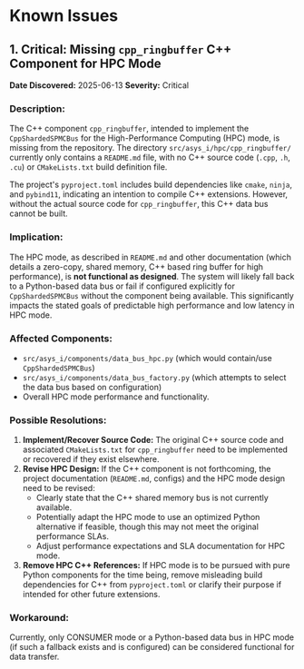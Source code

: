 # Known Issues

## 1. Critical: Missing `cpp_ringbuffer` C++ Component for HPC Mode

**Date Discovered:** 2025-06-13
**Severity:** Critical

### Description:
The C++ component `cpp_ringbuffer`, intended to implement the `CppShardedSPMCBus` for the High-Performance Computing (HPC) mode, is missing from the repository. The directory `src/asys_i/hpc/cpp_ringbuffer/` currently only contains a `README.md` file, with no C++ source code (`.cpp`, `.h`, `.cu`) or `CMakeLists.txt` build definition file.

The project's `pyproject.toml` includes build dependencies like `cmake`, `ninja`, and `pybind11`, indicating an intention to compile C++ extensions. However, without the actual source code for `cpp_ringbuffer`, this C++ data bus cannot be built.

### Implication:
The HPC mode, as described in `README.md` and other documentation (which details a zero-copy, shared memory, C++ based ring buffer for high performance), is **not functional as designed**. The system will likely fall back to a Python-based data bus or fail if configured explicitly for `CppShardedSPMCBus` without the component being available. This significantly impacts the stated goals of predictable high performance and low latency in HPC mode.

### Affected Components:
- `src/asys_i/components/data_bus_hpc.py` (which would contain/use `CppShardedSPMCBus`)
- `src/asys_i/components/data_bus_factory.py` (which attempts to select the data bus based on configuration)
- Overall HPC mode performance and functionality.

### Possible Resolutions:
1.  **Implement/Recover Source Code:** The original C++ source code and associated `CMakeLists.txt` for `cpp_ringbuffer` need to be implemented or recovered if they exist elsewhere.
2.  **Revise HPC Design:** If the C++ component is not forthcoming, the project documentation (`README.md`, configs) and the HPC mode design need to be revised:
    *   Clearly state that the C++ shared memory bus is not currently available.
    *   Potentially adapt the HPC mode to use an optimized Python alternative if feasible, though this may not meet the original performance SLAs.
    *   Adjust performance expectations and SLA documentation for HPC mode.
3.  **Remove HPC C++ References:** If HPC mode is to be pursued with pure Python components for the time being, remove misleading build dependencies for C++ from `pyproject.toml` or clarify their purpose if intended for other future extensions.

### Workaround:
Currently, only CONSUMER mode or a Python-based data bus in HPC mode (if such a fallback exists and is configured) can be considered functional for data transfer.
